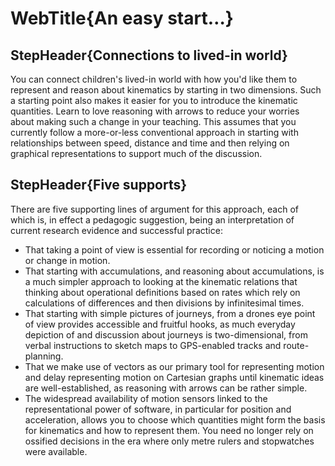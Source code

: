 # WebTitle{An easy start&hellip;}

## StepHeader{Connections to lived-in world}

You can connect children's lived-in world with how you'd like them to represent and reason about kinematics by starting in two dimensions. Such a starting point also makes it easier for you to introduce the kinematic quantities. Learn to love reasoning with arrows to reduce your worries about making such a change in your teaching. This assumes that you currently follow a more-or-less conventional approach in starting with relationships between speed, distance and time and then relying on graphical representations to support much of the discussion.

## StepHeader{Five supports}

There are five supporting lines of argument for this approach, each of which is, in effect a pedagogic suggestion, being an interpretation of current research evidence and successful practice:

- That taking a point of view is essential for recording or noticing a motion or change in motion.
- That starting with accumulations, and reasoning about accumulations, is a much simpler approach to looking at the kinematic relations that thinking about operational definitions based on rates which rely on calculations of differences and then divisions by infinitesimal times.
- That starting with simple pictures of journeys, from a drones eye point of view provides accessible and fruitful hooks, as much everyday depiction of and discussion about journeys is two-dimensional, from verbal instructions to sketch maps to GPS-enabled tracks and route-planning.
- That we make use of vectors as our primary tool for representing motion and delay representing motion on Cartesian graphs until kinematic ideas are well-established, as reasoning with arrows can be rather simple.
- The widespread availability of motion sensors linked to the representational power of software, in particular for position and acceleration, allows you to choose which quantities might form the basis for kinematics and how to represent them. You need no longer rely on ossified decisions in the era where only metre rulers and stopwatches were available.
